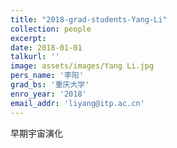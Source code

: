 ```yaml
---
title: "2018-grad-students-Yang-Li"
collection: people
excerpt: 
date: 2018-01-01
talkurl: ''
image: assets/images/Yang Li.jpg
pers_name: '李阳'
grad_bs: '重庆大学'
enro_year: '2018' 
email_addr: 'liyang@itp.ac.cn'
---
```



早期宇宙演化




